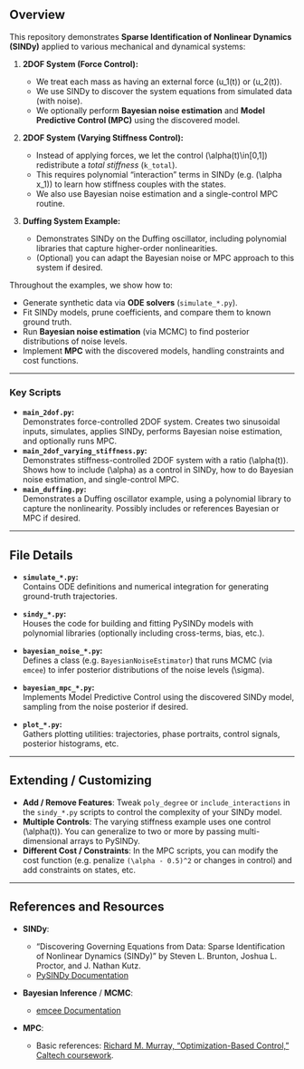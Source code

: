 ## Overview

This repository demonstrates **Sparse Identification of Nonlinear Dynamics (SINDy)** applied to various mechanical and dynamical systems:

1. **2DOF System (Force Control):**  
   - We treat each mass as having an external force \(u_1(t)\) or \(u_2(t)\).  
   - We use SINDy to discover the system equations from simulated data (with noise).  
   - We optionally perform **Bayesian noise estimation** and **Model Predictive Control (MPC)** using the discovered model.

2. **2DOF System (Varying Stiffness Control):**  
   - Instead of applying forces, we let the control \(\alpha(t)\in[0,1]\) redistribute a *total stiffness* \(`k_total`\).  
   - This requires polynomial “interaction” terms in SINDy (e.g. \(\alpha x_1\)) to learn how stiffness couples with the states.  
   - We also use Bayesian noise estimation and a single-control MPC routine.

3. **Duffing System Example:**  
   - Demonstrates SINDy on the Duffing oscillator, including polynomial libraries that capture higher-order nonlinearities.  
   - (Optional) you can adapt the Bayesian noise or MPC approach to this system if desired.

Throughout the examples, we show how to:
- Generate synthetic data via **ODE solvers** (`simulate_*.py`).
- Fit SINDy models, prune coefficients, and compare them to known ground truth.
- Run **Bayesian noise estimation** (via MCMC) to find posterior distributions of noise levels.
- Implement **MPC** with the discovered models, handling constraints and cost functions.

---

### Key Scripts

- **`main_2dof.py`:**  
  Demonstrates force-controlled 2DOF system. Creates two sinusoidal inputs, simulates, applies SINDy, performs Bayesian noise estimation, and optionally runs MPC.  
- **`main_2dof_varying_stiffness.py`:**  
  Demonstrates stiffness-controlled 2DOF system with a ratio \(\alpha(t)\). Shows how to include \(\alpha\) as a control in SINDy, how to do Bayesian noise estimation, and single-control MPC.  
- **`main_duffing.py`:**  
  Demonstrates a Duffing oscillator example, using a polynomial library to capture the nonlinearity. Possibly includes or references Bayesian or MPC if desired.

---



## File Details

- **`simulate_*.py`:**  
  Contains ODE definitions and numerical integration for generating ground-truth trajectories.  

- **`sindy_*.py`:**  
  Houses the code for building and fitting PySINDy models with polynomial libraries (optionally including cross-terms, bias, etc.).  

- **`bayesian_noise_*.py`:**  
  Defines a class (e.g. `BayesianNoiseEstimator`) that runs MCMC (via `emcee`) to infer posterior distributions of the noise levels \(\sigma\).  

- **`bayesian_mpc_*.py`:**  
  Implements Model Predictive Control using the discovered SINDy model, sampling from the noise posterior if desired.  

- **`plot_*.py`:**  
  Gathers plotting utilities: trajectories, phase portraits, control signals, posterior histograms, etc.

---

## Extending / Customizing

- **Add / Remove Features**: Tweak `poly_degree` or `include_interactions` in the `sindy_*.py` scripts to control the complexity of your SINDy model.  
- **Multiple Controls**: The varying stiffness example uses one control \(\alpha(t)\). You can generalize to two or more by passing multi-dimensional arrays to PySINDy.  
- **Different Cost / Constraints**: In the MPC scripts, you can modify the cost function (e.g. penalize `(\alpha - 0.5)^2` or changes in control) and add constraints on states, etc.

---

## References and Resources

- **SINDy**:  
  - “Discovering Governing Equations from Data: Sparse Identification of Nonlinear Dynamics (SINDy)” by Steven L. Brunton, Joshua L. Proctor, and J. Nathan Kutz.  
  - [PySINDy Documentation](https://pysindy.readthedocs.io/)

- **Bayesian Inference** / **MCMC**:
  - [emcee Documentation](https://emcee.readthedocs.io/en/stable/)

- **MPC**:
  - Basic references: [Richard M. Murray, “Optimization-Based Control,” Caltech coursework](https://www.cds.caltech.edu/~murray/wiki/ME115b).
